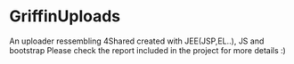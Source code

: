 # GriffinUploads
An uploader ressembling 4Shared created with JEE(JSP,EL..), JS and bootstrap
Please check the report included in the project for more details :)
